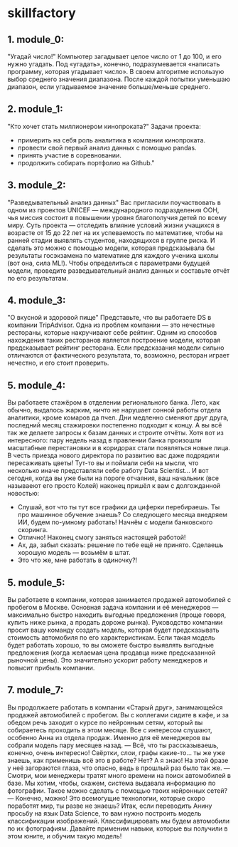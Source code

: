 # skillfactory

## 1. module_0:
"Угадай число!"
Компьютер загадывает целое число от 1 до 100, и его нужно угадать. 
Под «угадать», конечно, подразумевается «написать программу, которая угадывает число».
В своем алгоритме использую выбор среднего значения диапазона. После каждой попытки уменьшаю диапазон, если угадываемое значение больше/меньше среднего.

## 2. module_1:
"Кто хочет стать миллионером кинопроката?"
Задачи проекта:
- примерить на себя роль аналитика в компании кинопроката.
- провести свой первый анализ данных с помощью pandas.
- принять участие в соревновании.
- продолжить собирать портфолио на Github."

## 3. module_2:
"Разведывательный анализ данных"
Вас пригласили поучаствовать в одном из проектов UNICEF — международного подразделения ООН, чья миссия состоит в повышении уровня благополучия детей по всему миру. Суть проекта — отследить влияние условий жизни учащихся в возрасте от 15 до 22 лет на их успеваемость по математике, чтобы на ранней стадии выявлять студентов, находящихся в группе риска. И сделать это можно с помощью модели, которая предсказывала бы результаты госэкзамена по математике для каждого ученика школы (вот она, сила ML!). Чтобы определиться с параметрами будущей модели, проведите разведывательный анализ данных и составьте отчёт по его результатам.

## 4. module_3:
"О вкусной и здоровой пище"
Представьте, что вы работаете DS в компании TripAdvisor. Одна из проблем компании — это нечестные рестораны, которые накручивают себе рейтинг. Одним из способов нахождения таких ресторанов является построение модели, которая предсказывает рейтинг ресторана. Если предсказания модели сильно отличаются от фактического результата, то, возможно, ресторан играет нечестно, и его стоит проверить.

## 5. module_4:
Вы работаете стажёром в отделении регионального банка. Лето, как обычно, выдалось жарким, ничто не нарушает сонной работы отдела аналитики, кроме комаров да пчел. Дни медленно сменяют друг друга, последний месяц стажировки постепенно подходит к концу. А вы всё так же делаете запросы к базам данных и строите отчёты.
Хотя вот из интересного: пару недель назад в правлении банка произошли масштабные перестановки и в коридорах стали появляться новые лица. В честь приезда нового директора по развитию вас даже подрядили пересаживать цветы! Тут-то вы и поймали себя на мысли, что несколько иначе представляли себе работу Data Scientist…
И вот сегодня, когда вы уже были на пороге отчаяния, ваш начальник (все называеют его просто Колей) наконец пришёл к вам с долгожданной новостью:
- Слушай, вот что ты тут все графики да циферки перебираешь. Ты про машинное обучение знаешь? Со следующего месяца внедряем ИИ, будем по-умному работать! Начнём с модели банковского скоринга.
- Отлично! Наконец смогу заняться настоящей работой!
- Ах, да, забыл сказать: решение по тебе ещё не принято. Сделаешь хорошую модель — возьмём в штат.
- Это что же, мне работать в одиночку?!

## 5. module_5:
Вы работаете в компании, которая занимается продажей автомобилей с пробегом в Москве.
Основная задача компании и её менеджеров — максимально быстро находить выгодные предложения (проще говоря, купить ниже рынка, а продать дороже рынка). 
Руководство компании просит вашу команду создать модель, которая будет предсказывать стоимость автомобиля по его характеристикам.
Если такая модель будет работать хорошо, то вы сможете быстро выявлять выгодные предложения (когда желаемая цена продавца ниже предсказанной рыночной цены). Это значительно ускорит работу менеджеров и повысит прибыль компании.

## 7. module_7:
Вы продолжаете работать в компании «Старый друг», занимающейся продажей автомобилей с пробегом.
Вы с коллегами сидите в кафе, и за обедом речь заходит о курсе по нейронным сетям, который вы собираетесь проходить в этом месяце. Все с интересом слушают, особенно Анна из отдела продаж. Именно для её менеджеров вы собрали модель пару месяцев назад.
— Всё, что ты рассказываешь, конечно, очень интересно! Свёртки, слои, графы какие-то… ты же уже знаешь, как применишь всё это в работе? Нет? А я знаю!
На этой фразе у неё загораются глаза, что опасно, ведь в прошлый раз было так же.
— Смотри, мои менеджеры тратят много времени на поиск автомобилей в базе. Мы хотим, чтобы, скажем, система выдавала информацию по фотографии. Такое можно сделать с помощью твоих нейронных сетей?
— Конечно, можно! Это всемогущие технологии, которые скоро поработят мир, ты разве не знаешь?
Итак, если переводить Анину просьбу на язык Data Science, то вам нужно построить модель классификации изображений. Классифицировать мы будем автомобили по их фотографиям. Давайте применим навыки, которые вы получили в этом юните, и обучим такую модель!
